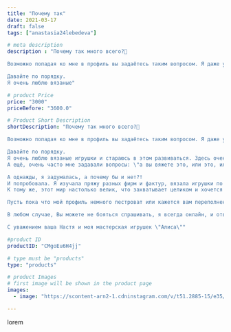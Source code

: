 ```yaml
---
title: "Почему так"
date: 2021-03-17
draft: false
tags: ["anastasia24lebedeva"]

# meta description
description : "Почему так много всего?🤔

Возможно попадая ко мне в профиль вы задаётесь таким вопросом. Я даже уверена что это так😉

Давайте по порядку. 
Я очень люблю вязаные"

# product Price
price: "3000"
priceBefore: "3600.0"

# Product Short Description
shortDescription: "Почему так много всего?🤔

Возможно попадая ко мне в профиль вы задаётесь таким вопросом. Я даже уверена что это так😉

Давайте по порядку. 
Я очень люблю вязаные игрушки и стараюсь в этом развиваться. Здесь очень много разных направлениий: плюшики, куколки, игрушки из хлопка, мультяшки, для самых маленьких, интерьерные и многое другое... Поэтому лично мне сложно выбрать что//-то одно. 
А ещё, очень часто мне задавали вопросы: \"а вы вяжете это, или это, или то\" ... Иногда приходилось отказывать, потому что не вязала. 

А однажды, я задумалась, а почему бы и нет?!  
И попробовала. Я изучала пряжу разных фирм и фактур, вязала игрушки по одной схеме разной пряжей. Так получались совершенно разные, не похожие друг на друга плюшики. 
К тому же, этот мир настолько велик, что захватывает целиком и хочется попробовать все... 

Пусть пока что мой профиль немного пестроват или кажется вам переполненым. Я учусь, и понемногу вырабатываю конкретно свое направление. Возможно, со временем, мой профиль станет немного менее разнообразным, здесь появятся более частые повторы игрушек, но это не точно. 

В любом случае, Вы можете не бояться спрашивать, я всегда онлайн, и отвечу на все вопросы, помогу определиться выбором и подскажу вам, если вы в чем//-либо сомневаетесь. 

С уважением ваша Настя и моя мастерская игрушек \"Алиса\""

#product ID
productID: "CMgoEu6H4jj"

# type must be "products"
type: "products"

# product Images
# first image will be shown in the product page
images:
  - image: "https://scontent-arn2-1.cdninstagram.com/v/t51.2885-15/e35/161445524_934792960681290_8859231325523901621_n.jpg?se=7&tp=1&_nc_ht=scontent-arn2-1.cdninstagram.com&_nc_cat=106&_nc_ohc=cgYNiqK7AdgAX_l1lWH&ccb=7-4&oh=943cb33a19806fb5981759e00b542b4c&oe=6082CC19&ig_cache_key=MjUzMTE5OTIzNzY4NzgzODk0Nw%3D%3D.2-ccb7-4"

---
```

lorem
